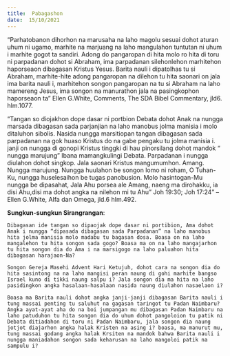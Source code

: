 ```yaml
---
title:  Pabagashon
date:  15/10/2021
---
```


“Parhatobanon dihorhon na marusaha na laho magolu sesuai dohot aturan uhum ni ugamo, marhite na marjuang na laho mangulahon tuntutan ni uhum i marhite gogot ta sandiri. Adong do pangaropan di hita molo ro hita di toru ni parpadanan dohot si Abraham, ima parpadanan silehonlehon marhitehon haporseaon dibagasan Kristus Yesus. Barita nauli i dipatolhas tu si Abraham, marhite-hite adong pangaropan na dilehon tu hita saonari on jala ima barita nauli i, marhitehon songon pangaropan na tu si Abraham na laho mamereng Jesus, ima songon na manurathon jala na pasingkophon haporseaon ta” Ellen G.White, Comments, The SDA Bibel Commentary, jld6. hlm.1077.

“Tangan so diojakhon dope dasar ni portbion Debata dohot Anak na nungga marsada dibagasan sada parjanjian na laho manobus jolma manisia i molo ditaluhon sibolis. Nasida nungga marsitiopan tangan dibagasan sada parpadanan na gok huaso Kristus do na gabe pengaku tu jolma manisia i. janji on nungga di gonopi Kristus tinggki di hau pinorsilang dohot mandok “ nungga marujung” Ibana mamangkulingi Debata. Parpadanan i nungga diulahon dohot singkop. Jala saonari Kristus mangumumhon. Amang. Nungga marujung. Nungga huulahon be songon lomo ni roham, O Tuhan-Ku, nungga huselesaihon be tugas panobusion. Molo hasintogan-Mu nungga be dipasahat, Jala Ahu porsea ale Amang, naeng ma dirohakku, ia disi Ahu,disi ma dohot angka na nilehon mi tu Ahu” Joh 19:30; Joh 17:24” – Ellen G.White, Alfa dan Omega, jld.6 hlm.492.

**Sungkun-sungkun Sirangrangan**:

`Dibagasan ide tangan so dipaojak dope dasar ni portibion, Ama dohot Anak i nungga “dipasada dibagasan sada Parpadanan” na laho manobus hita jolma manisia molo madabu tu bagasan dosa. Boasa on na laho mangalehon tu hita songon sada gogo? Boasa ma on na laho mangajarhon tu hita songon dia do Ama i na marsigogo na laho paluahon hita dibagasan harajaon-Na?`

`Songon Gereja Masehi Advent Hari Ketujuh, dohot cara na songon dia do hita sasintong na na laho mangisi peran naung di gohi marhite bangso Israel kuno di tikki naung salpu i? Jala songon dia ma hita na laho pasidingkon angka hasalaan-hasalaan nasida naung diulahon nasaelaon i?`

`Boasa ma Barita nauli dohot angka janji-janji dibagasan Barita nauli i tung massai penting tu saluhut na gagasan taringot tu Padan Naimbaru? Angka ayat-ayat aha do na boi jumpangan mu dibagasan Padan Naimbaru na laho patuduhon tu hita songon dia do uhum dohot pangoloion tu patik ni Debata ditiadahon di toru ni Padan Naimbaru, jala songon dia naung jotjot diajarhon angka halak Kristen na asing i? boasa, ma manurut mu, tung massai godang angka halak Krsiten na mandok bahwa Barita nauli i nungga maniadahon songon sada keharusan na laho mangoloi patik na sampulu i?`